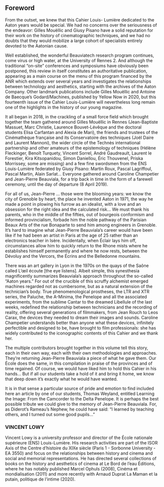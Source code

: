 ## Foreword

From the outset, we knew that this Cahier Louis- Lumière dedicated to the Aaton years would be special. We had no concerns over the seriousness of the endeavor: Gilles Mouëllic and Giusy Pisano have a solid reputation for their work on the history of cinematographic techniques, and we had no doubts that they would mobilize a large cohort of specialists entirely devoted to the Aatonian cause.

Well established, the wonderful Beauviatech research program continues, come virus or high water, at the University of Rennes 2. And although the traditional “on-site” conferences and symposiums have obviously been postponed, this review in itself constitutes an authoritative publication, appearing as a main course on the menu of this program financed by the ANR which extends over several years and investigates the relationships between technology and aesthetics, starting with the archives of the Aaton Company. Other landmark publications include Gilles Mouëllic and Antoine de Baecque’s Godard/Machines, published by Yellow Now in 2020, but this fourteenth issue of the Cahier Louis-Lumière will nevertheless long remain one of the highlights in the history of our young magazine.

It all began in 2018, in the crackling of a small force field which brought together the team gathered around Gilles Mouëllic in Rennes (Jean-Baptiste Massuet, Marc Christie, Laurence Bouvet-Lévêque and the doctoral students Elisa Carfantan and Alexia de Mari), the friends and trustees of the Cinémathèque française and its Conservatoire des techniques (Joël Daire and Laurent Mannoni), the wider circle of the Technès international partnership and other amateurs of the epistemology of techniques (Hélène Fleckinger, Benoît Turquety, Vincent Sorrel, André Gaudreault, Laurent le Forestier, Kira Kitsopanidou, Simon Daniellou, Éric Thouvenel, Priska Morrissey, some are missing) and a few fine swordsmen from the ENS Louis-Lumière federated by Giusy Pisano: Martin Roux, Pascal Lagriffoul, Pascal Martin, Alain Sarlat... Everyone gathered around Caroline Champetier and Jean-Pierre Beauviala, for a trip back in time in the form of a farewell ceremony, until the day of departure (8 April 2019).

For all of us, Jean-Pierre ... those were the blooming years: we know the city of Grenoble by heart, the place he invented Aaton in 1971, the way he made a point in plowing his furrow as an idealist, with a love and an obsession for the right idea and the calculated risk... We must thank his parents, who in the middle of the fifties, out of bourgeois conformism and informed provincialism, forbade him the noble pathway of the Parisian Beaux Arts of the rue Bonaparte to send him among engineers in Grenoble. It’s hard to imagine what Jean-Pierre Beauviala’s career would have been like if he had been an artist in Paris at the age of 25 rather than an electronics teacher in Isère. Incidentally, when Éclair lays him off, circumstances allow him to quickly return to the Rhone mists where he establishes himself permanently and where he now rests, between the Dévoluy and the Vercors, the Écrins and the Belledonne mountains.

There was an art gallery in Lyon in the 1970s on the quays of the Saône called L’œil écoute [the eye listens]. Albeit simple, this synesthesia magnificently summarizes Beauviala’s approach throughout the so-called “Aaton years.” For out of the crucible of this scruffy alchemist emerged machines regarded not as cumbersome, but as a natural extension of the technician’s body. True phenomenological prostheses, the LTR and XTR series, the Paluche, the A-Minima, the Penelope and all the associated experiments, from the sublime Cantar to the dreamed Libellule of the last weeks, redefined the relationship between technicians and the recording of reality, offering several generations of filmmakers, from Jean Rouch to Leos Carax, the devices they needed to dream their images and sounds. Caroline Champetier understands better than anyone what these devices, infinitely perfectible and designed to be, have brought to film professionals: she has widely contributed to the iconographic contents of this Cahier and we thank her.

The multiple contributors brought together in this volume tell this story, each in their own way, each with their own methodologies and approaches. They’re returning Jean-Pierre Beauviala a piece of what he gave them. Our École does the same, in this compilation in praise of the provinces and of time regained. Of course, we would have liked him to hold this Cahier in his hands... But if all our students take a hold of it and bring it home, we know that deep down it’s exactly what he would have wanted.

It is in that sense a particular source of pride and emotion to find included here an article by one of our students, Thomas Weyland, entitled Learning the Image: From the Camcorder to the Delta Penelope. It is perhaps the best possible tribute we could give to the memory of Jean-Pierre Beauviala. For, as Diderot’s Rameau’s Nephew, he could have said: “I learned by teaching others, and I turned out some good pupils...”

### VINCENT LOWY

Vincent Lowy is a university professor and director of the École nationale supérieure (ENS) Louis-Lumière. His research activities are part of the ISOR Axis of the Centre d’histoire du XIXe siècle (Paris 1 - Sorbonne University - EA 3550) and focus on the relationships between history and cinema and social and memorial representations. He has directed several collections of books on the history and aesthetics of cinema at Le Bord de l’eau Éditions, where he has notably published Marcel Ophuls (2008), Cinéma et mondialisation (2011) and more recently with Arnaud Duprat La Maman et la putain, politique de l’intime (2020).